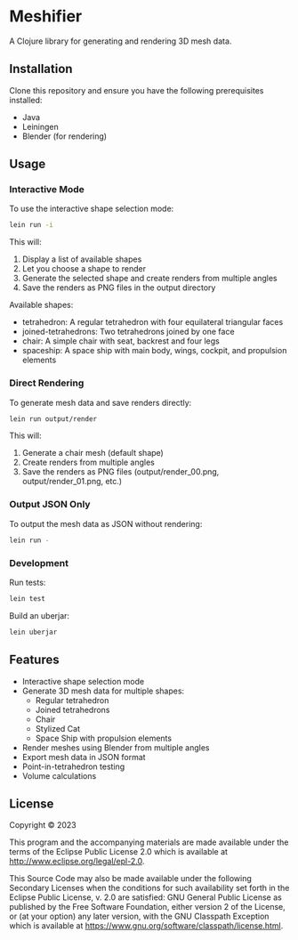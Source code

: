 # Meshifier

A Clojure library for generating and rendering 3D mesh data.

## Installation

Clone this repository and ensure you have the following prerequisites installed:
- Java
- Leiningen
- Blender (for rendering)

## Usage

### Interactive Mode

To use the interactive shape selection mode:

```bash
lein run -i
```

This will:
1. Display a list of available shapes
2. Let you choose a shape to render
3. Generate the selected shape and create renders from multiple angles
4. Save the renders as PNG files in the output directory

Available shapes:
- tetrahedron: A regular tetrahedron with four equilateral triangular faces
- joined-tetrahedrons: Two tetrahedrons joined by one face
- chair: A simple chair with seat, backrest and four legs
- spaceship: A space ship with main body, wings, cockpit, and propulsion elements

### Direct Rendering

To generate mesh data and save renders directly:

```bash
lein run output/render
```

This will:
1. Generate a chair mesh (default shape)
2. Create renders from multiple angles
3. Save the renders as PNG files (output/render_00.png, output/render_01.png, etc.)

### Output JSON Only

To output the mesh data as JSON without rendering:

```bash
lein run -
```

### Development

Run tests:

```bash
lein test
```

Build an uberjar:

```bash
lein uberjar
```

## Features

- Interactive shape selection mode
- Generate 3D mesh data for multiple shapes:
  - Regular tetrahedron
  - Joined tetrahedrons
  - Chair
  - Stylized Cat
  - Space Ship with propulsion elements
- Render meshes using Blender from multiple angles
- Export mesh data in JSON format
- Point-in-tetrahedron testing
- Volume calculations

## License

Copyright © 2023

This program and the accompanying materials are made available under the
terms of the Eclipse Public License 2.0 which is available at
http://www.eclipse.org/legal/epl-2.0.

This Source Code may also be made available under the following Secondary
Licenses when the conditions for such availability set forth in the Eclipse
Public License, v. 2.0 are satisfied: GNU General Public License as published by
the Free Software Foundation, either version 2 of the License, or (at your
option) any later version, with the GNU Classpath Exception which is available
at https://www.gnu.org/software/classpath/license.html.

